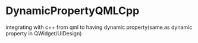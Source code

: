 # DynamicPropertyQMLCpp
integrating with c++ from qml to having dynamic property(same as dynamic property in QWidget/UIDesign)

